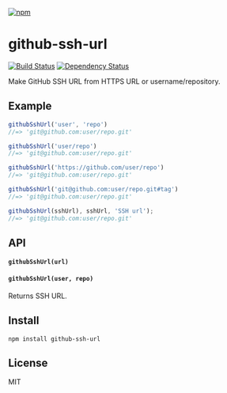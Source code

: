 [![npm](https://nodei.co/npm/github-ssh-url.png)](https://npmjs.com/package/github-ssh-url)

# github-ssh-url

[![Build Status][travis-badge]][travis] [![Dependency Status][david-badge]][david]

Make GitHub SSH URL from HTTPS URL or username/repository.

[travis]: https://travis-ci.org/eush77/github-ssh-url
[travis-badge]: https://travis-ci.org/eush77/github-ssh-url.svg
[david]: https://david-dm.org/eush77/github-ssh-url
[david-badge]: https://david-dm.org/eush77/github-ssh-url.png

## Example

```js
githubSshUrl('user', 'repo')
//=> 'git@github.com:user/repo.git'

githubSshUrl('user/repo')
//=> 'git@github.com:user/repo.git'

githubSshUrl('https://github.com/user/repo')
//=> 'git@github.com:user/repo.git'

githubSshUrl('git@github.com:user/repo.git#tag')
//=> 'git@github.com:user/repo.git'

githubSshUrl(sshUrl), sshUrl, 'SSH url');
//=> 'git@github.com:user/repo.git'
```

## API

#### `githubSshUrl(url)`
#### `githubSshUrl(user, repo)`

Returns SSH URL.

## Install

```
npm install github-ssh-url
```

## License

MIT
